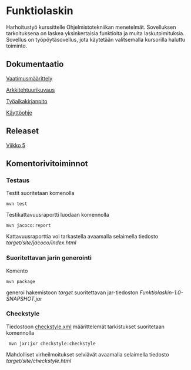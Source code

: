 # Funktiolaskin
Harhoitustyö kurssittelle Ohjelmistotekniikan menetelmät. Sovelluksen 
tarkoituksena on laskea yksinkertaisia funktioita ja muita 
laskutoimituksia. Sovellus on työpöytäsovellus, jota käytetään valitsemalla kursorilla haluttu toiminto. 

## Dokumentaatio

[Vaatimusmäärittely](https://github.com/eidzei/otm-harjoitustyo/blob/master/Funktiolaskin/dokumentointi/vaatimusmaarittely.md)

[Arkkitehtuurikuvaus](https://github.com/eidzei/otm-harjoitustyo/blob/master/Funktiolaskin/dokumentointi/arkkitehtuuri.md)

[Työaikakirjanpito](https://github.com/eidzei/otm-harjoitustyo/blob/master/Funktiolaskin/dokumentointi/tyoaikakirjanpito.md)

[Käyttöohje](https://github.com/eidzei/otm-harjoitustyo/blob/master/Funktiolaskin/dokumentointi/kayttoohje.md)

## Releaset

[Viikko 5](https://github.com/eidzei/otm-harjoitustyo/releases/tag/viiko5)

## Komentorivitoiminnot

### Testaus
Testit suoritetaan komenolla

```
mvn test
```
 
Testikattavuusraportti luodaan komennolla

```
mvn jacoco:report
```
 
Kattavuusraporttia voi tarkastella avaamalla selaimella tiedosto 
_target/site/jacoco/index.html_

### Suoritettavan jarin generointi

Komento

```
mvn package
```

generoi hakemistoon _target_ suoritettavan jar-tiedoston _Funktiolaskin-1.0-SNAPSHOT.jar_

### Checkstyle

Tiedostoon [checkstyle.xml](https://github.com/eidzei/otm-harjoitustyo/blob/master/Funktiolaskin/checkstyle.xml) määrittelemät tarkistukset suoritetaan komennolla

```
 mvn jxr:jxr checkstyle:checkstyle
```

Mahdolliset virheilmoitukset selviävät avaamalla selaimella tiedosto _target/site/checkstyle.html_
